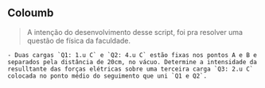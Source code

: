 ## Coloumb

> A intenção do desenvolvimento desse script, foi pra resolver uma questão de física da faculdade.

    - Duas cargas `Q1: 1.u C` e `Q2: 4.u C` estão fixas nos pontos A e B e separados pela distância de 20cm, no vácuo. Determine a intensidade da resulltante das forças elétricas sobre uma terceira carga `Q3: 2.u C` colocada no ponto médio do seguimento que uni `Q1 e Q2`.
